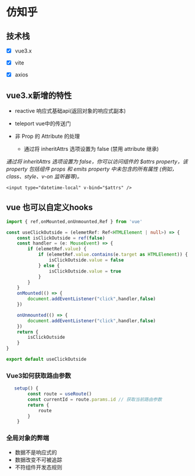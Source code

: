 # 仿知乎

## 技术栈
- [x] vue3.x 
- [x] vite
- [x] axios


## vue3.x新增的特性

- reactive 响应式基础api(返回对象的响应式副本)
- teleport vue中的传送门 


- 非 Prop 的 Attribute 的处理
    - 通过将 inheritAttrs 选项设置为 false (禁用 attribute 继承)

*通过将 inheritAttrs 选项设置为 false，你可以访问组件的 $attrs property，该 property 包括组件 props 和 emits property 中未包含的所有属性 (例如，class、style、v-on 监听器等)。*
```vue
<input type="datetime-local" v-bind="$attrs" />
```

## vue 也可以自定义hooks
```ts
import { ref,onMounted,onUnmounted,Ref } from 'vue'

const useClickOutside = (elemetRef: Ref<HTMLElement | null>) => {
    const isClickOutside = ref(false)
    const handler = (e: MouseEvent) => {
        if (elemetRef.value) {
            if (elemetRef.value.contains(e.target as HTMLElement)) {
                isClickOutside.value = false
            } else {
                isClickOutside.value = true
            }
        }
    }
    onMounted(() => {
        document.addEventListener("click",handler,false)
    })

    onUnmounted(() => {
        document.addEventListener("click",handler,false)
    })
    return {
        isClickOutside
    }
}

export default useClickOutside
```

### Vue3如何获取路由参数

```js
   setup() {
        const route = useRoute()
        const currentId = route.params.id // 获取当前路由参数
        return {
            route
        }
    }
```
### 全局对象的弊端
- 数据不是响应式的
- 数据改变不可被追踪
- 不符组件开发态规则